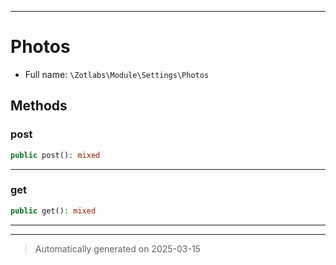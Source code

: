 ***

# Photos





* Full name: `\Zotlabs\Module\Settings\Photos`




## Methods


### post



```php
public post(): mixed
```












***

### get



```php
public get(): mixed
```












***


***
> Automatically generated on 2025-03-15
